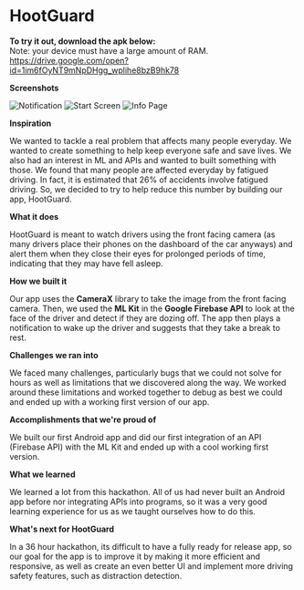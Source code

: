 # HootGuard

<b> To try it out, download the apk below: </b> <br>
Note: your device must have a large amount of RAM. <br>
https://drive.google.com/open?id=1im6fOyNT9mNpDHgg_wplihe8bzB9hk78

<b> Screenshots</b>

![Notification](https://challengepost-s3-challengepost.netdna-ssl.com/photos/production/software_photos/000/841/295/datas/gallery.jpg)
![Start Screen](https://challengepost-s3-challengepost.netdna-ssl.com/photos/production/software_photos/000/841/296/datas/gallery.jpg)
![Info Page](https://challengepost-s3-challengepost.netdna-ssl.com/photos/production/software_photos/000/841/298/datas/gallery.jpg)

<b>Inspiration</b>

We wanted to tackle a real problem that affects many people everyday. We wanted to create something to help keep everyone safe and save lives. We also had an interest in ML and APIs and wanted to built something with those. We found that many people are affected everyday by fatigued driving. In fact, it is estimated that 26% of accidents involve fatigued driving. So, we decided to try to help reduce this number by building our app, HootGuard.

<b>What it does</b>

HootGuard is meant to watch drivers using the front facing camera (as many drivers place their phones on the dashboard of the car anyways) and alert them when they close their eyes for prolonged periods of time, indicating that they may have fell asleep.

<b>How we built it</b>

Our app uses the <b>CameraX</b> library to take the image from the front facing camera. Then, we used the <b>ML Kit</b> in the <b>Google Firebase API</b> to look at the face of the driver and detect if they are dozing off. The app then plays a notification to wake up the driver and suggests that they take a break to rest.

<b>Challenges we ran into</b>

We faced many challenges, particularly bugs that we could not solve for hours as well as limitations that we discovered along the way. We worked around these limitations and worked together to debug as best we could and ended up with a working first version of our app.

<b>Accomplishments that we're proud of</b>

We built our first Android app and did our first integration of an API (Firebase API) with the ML Kit and ended up with a cool working first version.

<b>What we learned</b>

We learned a lot from this hackathon. All of us had never built an Android app before nor integrating APIs into programs, so it was a very good learning experience for us as we taught ourselves how to do this.

<b>What's next for HootGuard</b>

In a 36 hour hackathon, its difficult to have a fully ready for release app, so our goal for the app is to improve it by making it more efficient and responsive, as well as create an even better UI and implement more driving safety features, such as distraction detection.

